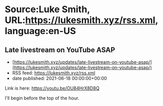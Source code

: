 # Source:Luke Smith, URL:https://lukesmith.xyz/rss.xml, language:en-US

## Late livestream on YouTube ASAP
 - [https://lukesmith.xyz/updates/late-livestream-on-youtube-asap/](https://lukesmith.xyz/updates/late-livestream-on-youtube-asap/)
 - RSS feed: https://lukesmith.xyz/rss.xml
 - date published: 2021-06-18 00:00:00+00:00

<p>Link is here: <a href="https://youtu.be/OU84HrX8D8Q">https://youtu.be/OU84HrX8D8Q</a></p>
<p>I'll begin before the top of the hour.</p>

